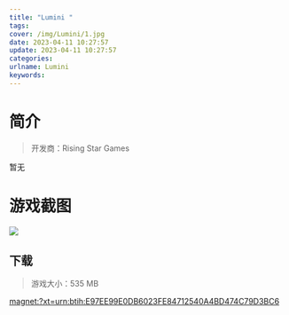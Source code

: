 ```yaml
---
title: "Lumini "
tags: 
cover: /img/Lumini/1.jpg
date: 2023-04-11 10:27:57
update: 2023-04-11 10:27:57
categories: 
urlname: Lumini
keywords: 
---
```

# 简介

> 开发商：Rising Star Games

暂无

# 游戏截图

![](/img/Lumini/2.jpg)


## 下载

> 游戏大小：535 MB

[magnet:?xt=urn:btih:E97EE99E0DB6023FE84712540A4BD474C79D3BC6](magnet:?xt=urn:btih:E97EE99E0DB6023FE84712540A4BD474C79D3BC6)